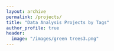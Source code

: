 ```yaml
---
layout: archive
permalink: /projects/
title: "Data Analysis Projects by Tags"
author_profile: true
header:
  image: "/images/green trees3.png"
---
```

